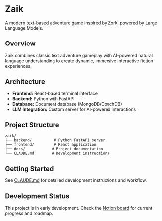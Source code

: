 # Zaik

A modern text-based adventure game inspired by Zork, powered by Large Language Models.

## Overview

Zaik combines classic text adventure gameplay with AI-powered natural language understanding to create dynamic, immersive interactive fiction experiences.

## Architecture

- **Frontend:** React-based terminal interface
- **Backend:** Python with FastAPI
- **Database:** Document database (MongoDB/CouchDB)
- **LLM Integration:** Custom server for AI-powered interactions

## Project Structure

```
zaik/
├── backend/          # Python FastAPI server
├── frontend/         # React application
├── docs/            # Project documentation
└── CLAUDE.md        # Development instructions
```

## Getting Started

See [CLAUDE.md](CLAUDE.md) for detailed development instructions and workflow.

## Development Status

This project is in early development. Check the [Notion board](https://www.notion.so/Zaik-282c637cdfdb8029b1ccd2373c1878d7) for current progress and roadmap.
